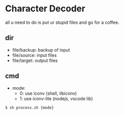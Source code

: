 # Character Decoder

all u need to do is put ur stupid files and go for a coffee.

## dir

  - file/backup: backup of input
  - file/source: input files
  - file/target: output files

## cmd

  - mode:
    - 0: use iconv (shell, libiconv)
    - 1: use iconv-lite (nodejs, vscode lib)

```shell
$ sh process.sh {mode}
```